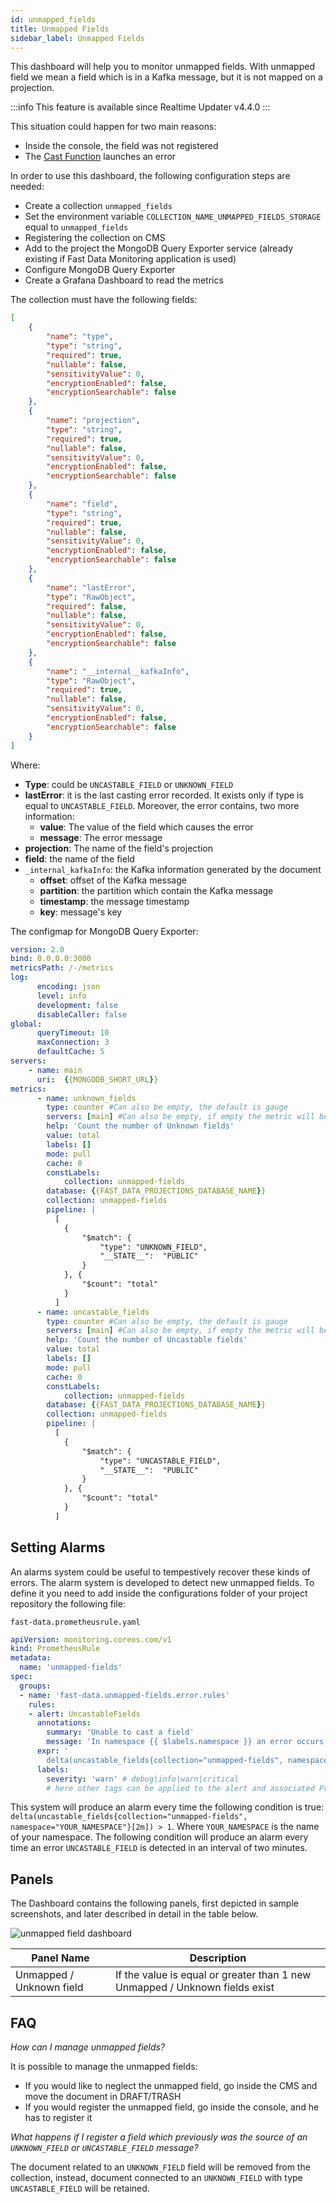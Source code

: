 ```yaml
---
id: unmapped_fields
title: Unmapped Fields
sidebar_label: Unmapped Fields
---
```


This dashboard will help you to monitor unmapped fields. With unmapped field we mean a field which is in a Kafka message, but it is not mapped on a projection.

:::info
This feature is available since Realtime Updater v4.4.0
:::

This situation could happen for two main reasons:

- Inside the console, the field was not registered
- The [Cast Function](../../cast_functions.md) launches an error

In order to use this dashboard, the following configuration steps are needed:

- Create a collection `unmapped_fields`
- Set the environment variable `COLLECTION_NAME_UNMAPPED_FIELDS_STORAGE` equal to `unmapped_fields`
- Registering the collection on CMS
- Add to the project the MongoDB Query Exporter service (already existing if Fast Data Monitoring application is used)
- Configure MongoDB Query Exporter
- Create a Grafana Dashboard to read the metrics

The collection must have the following fields:

```json
[
    {
        "name": "type",
        "type": "string",
        "required": true,
        "nullable": false,
        "sensitivityValue": 0,
        "encryptionEnabled": false,
        "encryptionSearchable": false
    },
    {
        "name": "projection",
        "type": "string",
        "required": true,
        "nullable": false,
        "sensitivityValue": 0,
        "encryptionEnabled": false,
        "encryptionSearchable": false
    },
    {
        "name": "field",
        "type": "string",
        "required": true,
        "nullable": false,
        "sensitivityValue": 0,
        "encryptionEnabled": false,
        "encryptionSearchable": false
    },
    {
        "name": "lastError",
        "type": "RawObject",
        "required": false,
        "nullable": false,
        "sensitivityValue": 0,
        "encryptionEnabled": false,
        "encryptionSearchable": false
    },
    {
        "name": "__internal__kafkaInfo",
        "type": "RawObject",
        "required": true,
        "nullable": false,
        "sensitivityValue": 0,
        "encryptionEnabled": false,
        "encryptionSearchable": false
    }
]
```

Where:

- **Type**: could be `UNCASTABLE_FIELD` or `UNKNOWN_FIELD`
- **lastError**: it is the last casting error recorded. It exists only if type is equal to `UNCASTABLE_FIELD`. Moreover, the error contains, two more information:
  - **value**: The value of the field which causes the error
  - **message**: The error message
- **projection**: The name of the field's projection
- **field**: the name of the field
- `_internal_kafkaInfo`: the Kafka information generated by the document
  - **offset**: offset of the Kafka message
  - **partition**: the partition which contain the Kafka message
  - **timestamp**: the message timestamp
  - **key**: message's key

The configmap for MongoDB Query Exporter:

```yml
version: 2.0
bind: 0.0.0.0:3000
metricsPath: /-/metrics
log:
      encoding: json
      level: info
      development: false
      disableCaller: false
global:
      queryTimeout: 10
      maxConnection: 3
      defaultCache: 5
servers:
    - name: main
      uri:  {{MONGODB_SHORT_URL}}
metrics:
      - name: unknown_fields
        type: counter #Can also be empty, the default is gauge
        servers: [main] #Can also be empty, if empty the metric will be used for every server defined
        help: 'Count the number of Unknown fields'
        value: total
        labels: []
        mode: pull
        cache: 0
        constLabels:
            collection: unmapped-fields
        database: {{FAST_DATA_PROJECTIONS_DATABASE_NAME}}
        collection: unmapped-fields
        pipeline: |
          [
            {
                "$match": {
                    "type": "UNKNOWN_FIELD",
                    "__STATE__":  "PUBLIC"
                }
            }, {
                "$count": "total"
            }
          ]
      - name: uncastable_fields
        type: counter #Can also be empty, the default is gauge
        servers: [main] #Can also be empty, if empty the metric will be used for every server defined
        help: 'Count the number of Uncastable fields'
        value: total
        labels: []
        mode: pull
        cache: 0
        constLabels:
            collection: unmapped-fields
        database: {{FAST_DATA_PROJECTIONS_DATABASE_NAME}}
        collection: unmapped-fields
        pipeline: |
          [
            {
                "$match": {
                    "type": "UNCASTABLE_FIELD",
                    "__STATE__":  "PUBLIC"
                }
            }, {
                "$count": "total"
            }
          ]
```

## Setting Alarms

An alarms system could be useful to tempestively recover these kinds of errors. The alarm system is developed to detect new unmapped fields.
To define it you need to add inside the configurations folder of your project repository the following file:

`fast-data.prometheusrule.yaml`

```yaml
apiVersion: monitoring.coreos.com/v1
kind: PrometheusRule
metadata:
  name: 'unmapped-fields'
spec:
  groups:
  - name: 'fast-data.unmapped-fields.error.rules'
    rules:
    - alert: UncastableFields
      annotations:
        summary: 'Unable to cast a field'
        message: 'In namespace {{ $labels.namespace }} an error occurs while performing a cast'
      expr: '
        delta(uncastable_fields{collection="unmapped-fields", namespace="YOUR_NAMESPACE"}[2m]) > 1'
      labels:
        severity: 'warn' # debug|info|warn|critical
        # here other tags can be applied to the alert and associated Prometheus ALERTS metric
```

This system will produce an alarm every time the following condition is true: `delta(uncastable_fields{collection="unmapped-fields", namespace="YOUR_NAMESPACE"}[2m]) > 1`. Where `YOUR_NAMESPACE` is the name of your namespace.
The following condition will produce an alarm every time an error `UNCASTABLE_FIELD` is detected in an interval of two minutes.

## Panels

The Dashboard contains the following panels, first depicted in sample screenshots, and later described in detail in the table below.

![unmapped field dashboard](../../img/dashboards/unmapped_dashboard.png)

| Panel Name                        | Description                                                                                                                                                                             |
|---------------------------------- |---------------------------------------------------------------------------------------------------------------------------------------------------------------------------------------- |
| Unmapped / Unknown field | If the value is equal or greater than 1 new Unmapped / Unknown fields exist  |

## FAQ

*How can I manage unmapped fields?*

It is possible to manage the unmapped fields:

- If you would like to neglect the unmapped field, go inside the CMS and move the document in DRAFT/TRASH
- If you would register the unmapped field, go inside the console, and he has to register it

*What happens if I register a field which previously was the source of an `UNKNOWN_FIELD` or `UNCASTABLE_FIELD` message?*

The document related to an `UNKNOWN_FIELD` field will be removed from the collection, instead, document connected to an `UNKNOWN_FIELD` with type `UNCASTABLE_FIELD` will be retained.
